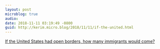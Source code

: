 ```yaml
---
layout: post
microblog: true
audio: 
date: 2018-11-11 03:19:49 -0800
guid: http://kerim.micro.blog/2018/11/11/if-the-united.html
---
```

[If the United States had open borders, how many immigrants would come?](http://www.aei.org/publication/if-the-united-states-had-open-borders-how-many-immigrants-would-come/) 
